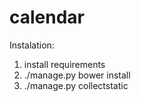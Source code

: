 # calendar
Instalation:

1. install requirements
2. ./manage.py bower install
3. ./manage.py collectstatic


